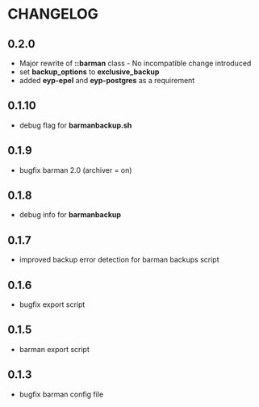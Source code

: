 # CHANGELOG

## 0.2.0

* Major rewrite of **::barman** class - No incompatible change introduced
* set **backup_options** to **exclusive_backup**
* added **eyp-epel** and **eyp-postgres** as a requirement

## 0.1.10

* debug flag for **barmanbackup.sh**

## 0.1.9

* bugfix barman 2.0 (archiver = on)

## 0.1.8

* debug info for **barmanbackup**

## 0.1.7

* improved backup error detection for barman backups script

## 0.1.6

* bugfix export script

## 0.1.5

* barman export script

## 0.1.3

* bugfix barman config file

